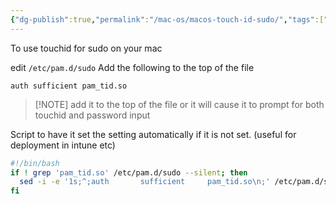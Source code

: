```yaml
---
{"dg-publish":true,"permalink":"/mac-os/macos-touch-id-sudo/","tags":["public","macos","sudo"],"noteIcon":"1"}
---
```


To use touchid for sudo on your mac

edit `/etc/pam.d/sudo`
Add the following to the top of the file
```
auth sufficient pam_tid.so
```

> [!NOTE] add it to the top of the file or it will cause it to prompt for both touchid and password input

Script to have it set the setting automatically if it is not set. (useful for deployment in intune etc)
```bash
#!/bin/bash
if ! grep 'pam_tid.so' /etc/pam.d/sudo --silent; then
  sed -i -e '1s;^;auth       sufficient     pam_tid.so\n;' /etc/pam.d/sudo
fi
```
